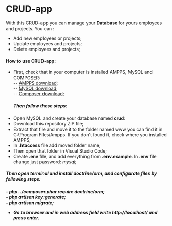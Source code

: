 # CRUD-app

With this CRUD-app you can manage your <b>Database</b> for yours employees and projects. You can :
- Add new employees or projects;
- Update employees and projects;
- Delete employees and projects;

<h4> How to use CRUD-app:</h4>

* First, check that in your computer is installed AMPPS, MySQL and COMPOSER:<br>
 -- <a href="https://ampps.com/downloads">AMPPS download</a>;<br>
  -- <a href="https://dev.mysql.com/downloads/installer/">MySQL download</a>;<br>
    -- <a href="https://getcomposer.org/download/">Composer download</a>;
  <br>

  <h5>Then follow these steps:</h5>
- Open MySQL and create your database named <b>crud</b>:
-  Download this repository ZIP file;
- Extract that file and move it to the folder named www you can find it in C:\Program Files\Ampps. If you don't found it, check where you installed AMPPS;
- In <b>.htaccess</b> file add moved folder name;
- Then open that folder in Visual Studio Code;
- Create <b>.env</b> file, and add everything from <b>.env.example</b>. In <b>.env</b> file change just password: <i>mysql</i>;
<h5>Then open terminal and install doctrine/orm, and configurate files by following steps:<h5>
- <i>php ../composer.phar require doctrine/orm;  <br>
- php artisan key:generate;  <br>
- php artisan migrate; </i>  <br>

- Go to browser and in web address field write http://localhost/ and press enter.
